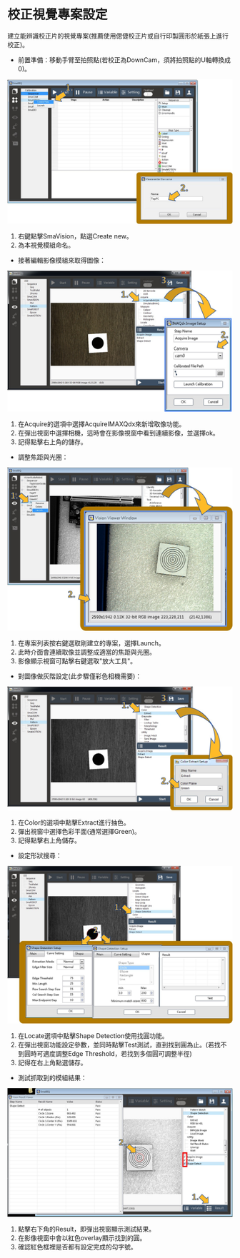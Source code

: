 # 校正視覺專案設定

建立能辨識校正片的視覺專案\(推薦使用偲倢校正片或自行印製圓形於紙張上進行校正\)。

* 前置準備：移動手臂至拍照點\(若校正為DownCam，須將拍照點的U軸轉換成0\)。

![&#x5EFA;&#x7ACB;&#x5F71;&#x50CF;&#x6A21;&#x7D44;](../../.gitbook/assets/jian-li-ying-xiang-mo-zu.jpg)

1. 右鍵點擊SmaVision，點選Create new。
2. 為本視覺模組命名。

* 接著編輯影像模組來取得圖像：

![&#x7DE8;&#x8F2F;&#x5F71;&#x50CF;&#x6A21;&#x7D44;\_&#x53D6;&#x50CF;](../../.gitbook/assets/bian-ji-ying-xiang-mo-zu.jpg)

1. 在Acquire的選項中選擇AcquireIMAXQdx來新增取像功能。
2. 在彈出視窗中選擇相機，這時會在影像視窗中看到連續影像，並選擇ok。
3. 記得點擊右上角的儲存。

* 調整焦距與光圈：

![&#x8ABF;&#x6574;&#x76F8;&#x6A5F;&#x7126;&#x8DDD;&#x8207;&#x5149;&#x5708;&#x8A2D;&#x5B9A;](../../.gitbook/assets/diao-zheng-jiao-ju-yu-guang-quan.jpg)

1. 在專案列表按右鍵選取剛建立的專案，選擇Launch。
2. 此時介面會連續取像並調整成適當的焦距與光圈。
3. 影像顯示視窗可點擊右鍵選取"放大工具"。

* 對圖像做灰階設定\(此步驟僅彩色相機需要\)：

![&#x7070;&#x968E;&#x62BD;&#x8272;&#x8A2D;&#x5B9A;](../../.gitbook/assets/hui-jie-chou-se.jpg)

1. 在Color的選項中點擊Extract進行抽色。
2. 彈出視窗中選擇色彩平面\(通常選擇Green\)。
3. 記得點擊右上角儲存。

* 設定形狀搜尋：

![&#x5716;&#x50CF;&#x5F62;&#x72C0;&#x641C;&#x5C0B;&#x8A2D;&#x5B9A;](../../.gitbook/assets/xing-zhuang-sou-xun.jpg)

1. 在Locate選項中點擊Shape Detection使用找圓功能。
2. 在彈出視窗功能設定參數，並同時點擊Test測試，直到找到圓為止。\(若找不到圓時可適度調整Edge Threshold，若找到多個圓可調整半徑\)
3. 記得在右上角點選儲存。

* 測試抓取到的模組結果：

![&#x6E2C;&#x8A66;&#x5716;&#x50CF;&#x7D50;&#x679C;](../../.gitbook/assets/ce-shi-ying-xiang-mo-zu.jpg)

1. 點擊右下角的Result，即彈出視窗顯示測試結果。
2. 在影像視窗中會以紅色overlay顯示找到的圓。
3. 確認紅色框裡是否都有設定完成的勾字號。

